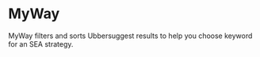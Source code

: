 # MyWay
MyWay filters and sorts Ubbersuggest results to help you choose keyword for an SEA strategy.
